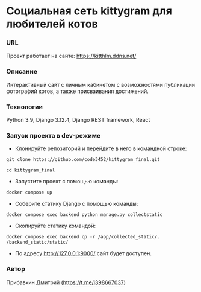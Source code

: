 # Социальная сеть kittygram для любителей котов 
### URL
Проект работает на сайте:
https://kitthlm.ddns.net/
### Описание
Интерактивный сайт с личным кабинетом с возможностями публикации 
фотографий котов, а также присваивания достижений.
### Технологии
Python 3.9,
Django 3.12.4,
Django REST framework, 
React
### Запуск проекта в dev-режиме
- Клонируйте репозиторий и перейдите в него в командной строке:
```
git clone https://github.com/code3452/kittygram_final.git
```
```
cd kittygram_final
```
- Запустите проект с помощью команды:
```
docker compose up
```
- Соберите статику Django с помощью команды:
```
docker compose exec backend python manage.py collectstatic
```
- Скопируйте статику командой:
```
docker compose exec backend cp -r /app/collected_static/. /backend_static/static/
```
- По адресу http://127.0.0.1:9000/ сайт будет доступен.

### Автор
Прибавкин Дмитрий (https://t.me/i398667037)
